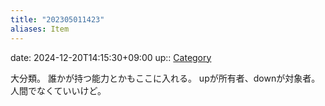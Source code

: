 ```yaml
---
title: "202305011423"
aliases: Item
---
```


date: 2024-12-20T14:15:30+09:00
up:: [Category](202305011427.md)

大分類。
誰かが持つ能力とかもここに入れる。
upが所有者、downが対象者。人間でなくていいけど。